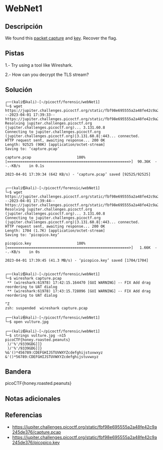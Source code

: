# WebNet1 

## Descripción

We found this [packet capture](https://jupiter.challenges.picoctf.org/static/fbf98e695555a2a48fe42c9a245de376/capture.pcap) and [key](https://jupiter.challenges.picoctf.org/static/fbf98e695555a2a48fe42c9a245de376/picopico.key). Recover the flag.

## Pistas

1.- Try using a tool like Wireshark.

2.- How can you decrypt the TLS stream?

## Solución

```
┌──(kali㉿kali)-[~/picoctf/forensic/webNet1]
└─$ wget https://jupiter.challenges.picoctf.org/static/fbf98e695555a2a48fe42c9a245de376/capture.pcap
--2023-04-01 17:39:33--  https://jupiter.challenges.picoctf.org/static/fbf98e695555a2a48fe42c9a245de376/capture.pcap
Resolving jupiter.challenges.picoctf.org (jupiter.challenges.picoctf.org)... 3.131.60.8
Connecting to jupiter.challenges.picoctf.org (jupiter.challenges.picoctf.org)|3.131.60.8|:443... connected.
HTTP request sent, awaiting response... 200 OK
Length: 92525 (90K) [application/octet-stream]
Saving to: ‘capture.pcap’

capture.pcap                     100%[========================================================>]  90.36K  --.-KB/s    in 0.1s    

2023-04-01 17:39:34 (642 KB/s) - ‘capture.pcap’ saved [92525/92525]

                                                                                                                                  
┌──(kali㉿kali)-[~/picoctf/forensic/webNet1]
└─$ wget https://jupiter.challenges.picoctf.org/static/fbf98e695555a2a48fe42c9a245de376/picopico.key
--2023-04-01 17:39:44--  https://jupiter.challenges.picoctf.org/static/fbf98e695555a2a48fe42c9a245de376/picopico.key
Resolving jupiter.challenges.picoctf.org (jupiter.challenges.picoctf.org)... 3.131.60.8
Connecting to jupiter.challenges.picoctf.org (jupiter.challenges.picoctf.org)|3.131.60.8|:443... connected.
HTTP request sent, awaiting response... 200 OK
Length: 1704 (1.7K) [application/octet-stream]
Saving to: ‘picopico.key’

picopico.key                     100%[========================================================>]   1.66K  --.-KB/s    in 0s      

2023-04-01 17:39:45 (41.3 MB/s) - ‘picopico.key’ saved [1704/1704]

                                                                                                                                  
┌──(kali㉿kali)-[~/picoctf/forensic/webNet1]
└─$ wireshark capture.pcap                                                                          
 ** (wireshark:61978) 17:42:15.164470 [GUI WARNING] -- FIX Add drag reordering to UAT dialog
 ** (wireshark:61978) 17:43:15.728096 [GUI WARNING] -- FIX Add drag reordering to UAT dialog

^Z
zsh: suspended  wireshark capture.pcap
                                                                                                                                  
┌──(kali㉿kali)-[~/picoctf/forensic/webNet1]
└─$ open vulture.jpg 
                                                                                                                                  
┌──(kali㉿kali)-[~/picoctf/forensic/webNet1]
└─$ strings vulture.jpg -n15
picoCTF{honey.roasted.peanuts}
 )/'%'/9339GDG]]}
 )/'%'/9339GDG]]}
%&'()*456789:CDEFGHIJSTUVWXYZcdefghijstuvwxyz
&'()*56789:CDEFGHIJSTUVWXYZcdefghijstuvwxyz
```

## Bandera

picoCTF{honey.roasted.peanuts}

## Notas adicionales



## Referencias
- https://jupiter.challenges.picoctf.org/static/fbf98e695555a2a48fe42c9a245de376/capture.pcap
- https://jupiter.challenges.picoctf.org/static/fbf98e695555a2a48fe42c9a245de376/picopico.key
